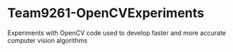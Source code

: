 # Team9261-OpenCVExperiments
Experiments with OpenCV code used to develop faster and more accurate computer vision algorithms
